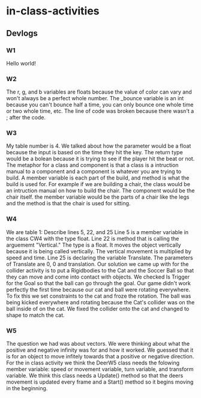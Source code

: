 # in-class-activities
## Devlogs

### W1
Hello world!

### W2
The r, g, and b variables are floats because the value of color can vary and won't always be a perfect whole number. 
The _bounce variable is an int because you can't bounce half a time, you can only bounce one whole time or two whole time, etc. 
The line of code was broken because there wasn't a ; after the code.

### W3
My table number is 4. We talked about how the parameter would be a float because the input is based on the time they hit the key. 
The return type would be a bolean because it is trying to see if the player hit the beat or not.
The metaphor for a class and component is that a class is a intruction manual to a component and a component is whatever you are trying to build. A member variable is each part of the build, and method is what the build is used for. For example if we are building a chair, the class would be an intruction manual on how to build the chair. The component would be the chair itself. the member variable would be the parts of a chair like the legs and the method is that the chair is used for sitting. 

### W4
We are table 1: Describe lines 5, 22, and 25
Line 5 is a member variable in the class CW4 with the type float.
Line 22 is method that is calling the arguememt "Vertical." The type is a float. It moves the object vertically because it is being called vertically. The vertical movement is multiplied by speed and time. 
Line 25 is declaring the variable Translate. The parameters of Translate are 0, 0 and translation.
Our solution we came up with for the collider activity is to put a Rigidbodies to the Cat and the Soccer Ball so that they can move and come into contact with objects. 
We checked Is Trigger for the Goal so that the ball can go through the goal. 
Our game didn't work perfectly the first time because our cat and ball were rotating everywhere. To fix this we set constraints to the cat and froze the rotation. The ball was being kicked everywhere and rotating because the Cat's collider was on the ball inside of on the cat. We fixed the collider onto the cat and changed to shape to match the cat. 

### W5 
The question we had was about vectors. We were thinking about what the positive and negative infinity was for and how it worked. We guessed that it is for an object to move infitely towards that a positive or negative direction. 
For the in class activity we think the DeerW5 class needs the folowing member variable: speed or movement variable, turn variable, and transform variable. 
We think this class needs a Update() method so that the deers movement is updated every frame and a Start() method so it begins moving in the beginning. 